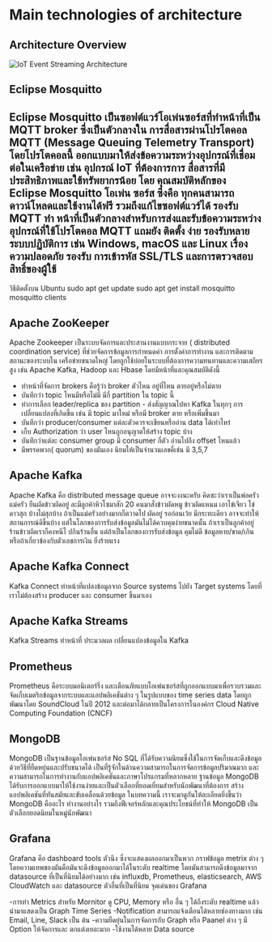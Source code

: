 # Main technologies of architecture

## Architecture Overview

![IoT Event Streaming Architecture](https://miro.medium.com/v2/resize:fit:2000/format:webp/1*IUaBLlbVKgmsjbjqzew0ZQ.png)

## Eclipse Mosquitto

Eclipse Mosquitto เป็นซอฟต์แวร์โอเพ่นซอร์สที่ทำหน้าที่เป็น MQTT broker ซึ่งเป็นตัวกลางใน
การสื่อสารผ่านโปรโตคอล MQTT (Message Queuing Telemetry Transport) โดยโปรโตคอลนี้
ออกแบบมาให้ส่งข้อความระหว่างอุปกรณ์ที่เชื่อมต่อในเครือข่าย เช่น อุปกรณ์ IoT ที่ต้องการการ
สื่อสารที่มีประสิทธิภาพและใช้ทรัพยากรน้อย โดย คุณสมบัติหลักของ Eclipse Mosquitto โอเพ่น
ซอร์ส ซึ่งคือ ทุกคนสามารถดาวน์โหลดและใช้งานได้ฟรี รวมถึงแก้ไขซอฟต์แวร์ได้ รองรับ MQTT ทำ
หน้าที่เป็นตัวกลางสำหรับการส่งและรับข้อความระหว่างอุปกรณ์ที่ใช้โปรโตคอล MQTT แถมยัง ติดตั้ง
ง่าย รองรับหลายระบบปฏิบัติการ เช่น Windows, macOS และ Linux เรื่อง ความปลอดภัย รองรับ
การเข้ารหัส SSL/TLS และการตรวจสอบสิทธิ์ของผู้ใช้
-
วิธีติดตั้งบน Ubuntu sudo apt get update
sudo apt get install mosquitto mosquitto clients

## Apache ZooKeeper

Apache Zookeeper
เป็นระบบจัดการและประสานงานแบบกระจาย ( distributed coordination
service) ที่ช่วยจัดการข้อมูลการกำหนดค่า การตั้งค่าการทำงาน และการติดตามสถานะของระบบใน
เครือข่ายขนาดใหญ่ โดยถูกใช้บ่อยในระบบที่ต้องการความทนทานและความเสถียรสูง เช่น Apache
Kafka, Hadoop และ Hbase โดยมีหน้าที่และคุณสมบัติดังนี้
- ทำหน้าที่จัดการ brokers คือรู้ว่า broker ตัวไหน อยู่ที่ไหน ตายอยู่หรือไม่ตาย
- บันทึกว่า topic ไหนมีหรือไม่มี มีกี่ partition ใน topic นี้
- ทำการเลือก leader/replica ของ partition - ส่งสัญญาณไปหา Kafka ในทุกๆ การเปลี่ยนแปลงที่เกิดขึ้น เช่น มี topic มาใหม่ หรือมี broker ตาย
หรือเพิ่มขึ้นมา
- บันทึกว่า producer/consumer แต่ละตัวควรจะเขียนหรืออ่าน data ได้เท่าไหร่
- เก็บ Authorization ว่า user ไหนถูกอนุญาตให้สร้าง topic บ้าง
- บันทึกว่าแต่ละ consumer group มี consumer กี่ตัว อ่านไปถึง offset ไหนแล้ว
- มีพรรคพวก( quorum) ของมันเอง นิยมให้เป็นจำนวนเลขคี่เช่น มี 3,5,7

## Apache Kafka

Apache Kafka คือ distributed message queue อาจจะงงนะครับ คิดซะว่าเราเป็นพ่อครัวแม่ครัว
ยืนผัดข้าวผัดอยู่ ละมีลูกค้าหิวโซมาสัก 20 คนมาสั่งข้าวผัดหมู ข้าวผัดแหนม เอาไข่เจียว ไข่ดาวสุก
บ้างไม่สุกบ้าง ถ้าเป็นแม่ครัวอย่างมากก็ตวาดไป ผัดอยู่ รอก่อนเว้ย มีกระทะเดียว อาจจะทำให้
สถานการณ์ดีขึ้นบ้าง แต่ในโลกของการรับส่งข้อมูลมันไม่ได้ควบคุมง่ายขนาดนั้น ถ้าเราเป็นลูกค้าอยู่
ร้านข้าวผัดเราก็คงหนีไ ปกินร้านอื่น แต่ถ้าเป็นโลกของการรับส่งข้อมูล คุมไม่ดี ข้อมูลหาย/ขาด/เกิน
หรือถ้าเกี่ยวข้องกับตัวเลขการเงิน ยิ่งร้ายแรง

## Apache Kafka Connect

Kafka Connect ทำหน้าที่แปลงข้อมูลจาก Source systems ไปยัง Target systems โดยที่
เราไม่ต้องสร้าง producer และ consumer ขึ้นมาเอง

## Apache Kafka Streams

Kafka Streams ทำหน้าที่ ประมวลผล เปลี่ยนแปลงข้อมูลใน Kafka

## Prometheus

Prometheus คือระบบมอนิเตอร์ริ่ง และเตือนภัยแบบโอเพ่นซอร์สที่ถูกออกแบบมาเพื่อรวบรวมและ
จัดเก็บเมตริกข้อมูลจากระบบและแอปพลิเคชันต่าง ๆ ในรูปแบบของ time series data โดยถูก
พัฒนาโดย SoundCloud ในปี 2012 และต่อมาได้กลายเป็นโครงการในองค์กร Cloud Native Computing Foundation (CNCF)

## MongoDB

MongoDB เป็นฐานข้อมูลโอเพ่นซอร์ส No SQL ที่ได้รับความนิยมซึ่งใช้ในการจัดเก็บและดึงข้อมูล
ด้วยวิธีที่ยืดหยุ่นและปรับขนาดได้ เป็นที่รู้จักในด้านความสามารถในการจัดการข้อมูลปริมาณมาก
และความสามารถในการทำงานกับแอปพลิเคชันและภาษาโปรแกรมที่หลากหลาย ฐานข้อมูล
MongoDB ได้รับการออกแบบมาให้ใช้งานง่ายและเป็นตัวเลือกที่ยอดเยี่ยมสำหรับนักพัฒนาที่ต้องการ
สร้างแอปพลิเคชันที่ทันสมัยและขับเคลื่อนด้วยข้อมูล ในบทความนี้ เราจะมาดูกันให้ละเอียดยิ่งขึ้นว่า
MongoDB คืออะไร ทำงานอย่างไร รวมถึงฟีเจอร์หลักและคุณประโยชน์ที่ทำให้ MongoDB เป็น
ตัวเลือกยอดนิยมในหมู่นักพัฒนา

## Grafana

Grafana คือ dashboard tools ตัวนึง ซึ่งจะแสดงผลออกมาเป็นพวก กราฟข้อมูล metrix ต่าง ๆ
โดยความเทพของมันคือมันจะดึงข้อมูลออกมาได้ในระดับ realtime โดยมันสามารถดึงข้อมูลมาจาก
datasource ที่เป็นที่นิยมได้อย่างมาก เช่น influxdb, Prometheus, elasticsearch, AWS CloudWatch และ datasource ตัวอื่นที่เป็นที่นิยม
จุดเด่นของ
Grafana

-การทำ Metrics สำหรับ Mornitor ดู CPU, Memory หรือ อื่น ๆ ได้ถึงระดับ
realtime แล้วนำมาแสดงเป็น Graph Time Series
-Notification สามารถแจ้งเตือนได้หลายช่องทางมาก เช่น Email, Line, Slack เป็น
ต้น
-ความยืดยุ่นในการจัดการกับ Graph หรือ Paanel ต่าง ๆ มี Option ให้จัดการและ
ตกแต่งเยอะมาก
-ใช้งานได้หลาย Data source
